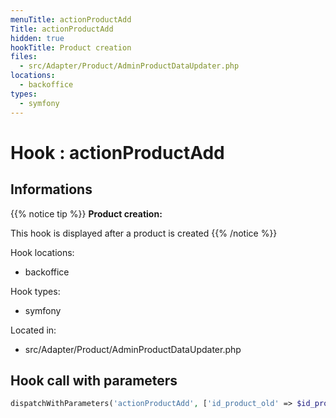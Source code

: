 ```yaml
---
menuTitle: actionProductAdd
Title: actionProductAdd
hidden: true
hookTitle: Product creation
files:
  - src/Adapter/Product/AdminProductDataUpdater.php
locations:
  - backoffice
types:
  - symfony
---
```


# Hook : actionProductAdd

## Informations

{{% notice tip %}}
**Product creation:** 

This hook is displayed after a product is created
{{% /notice %}}

Hook locations: 
  - backoffice

Hook types: 
  - symfony

Located in: 
  - src/Adapter/Product/AdminProductDataUpdater.php

## Hook call with parameters

```php
dispatchWithParameters('actionProductAdd', ['id_product_old' => $id_product_old, 'id_product' => (int) $product->id, 'product' => $product]);
```